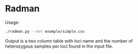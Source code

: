 # Radman

Usage:
```bash
./radman.py --het example/simple.csv
```
Output is a two column table with loci name and the number of heterozygous samples per loci found in the input file.
